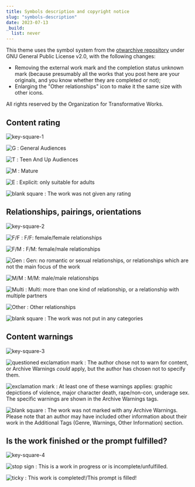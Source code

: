 ```yaml
---
title: Symbols description and copyright notice
slug: "symbols-description"
date: 2023-07-13
_build:
  list: never
---
```

This theme uses the symbol system from the [otwarchive repository](https://github.com/otwcode/otwarchive/) under GNU General Public License v2.0, with the following changes:

- Removing the external work mark and the completion status unknown mark \(because presumably all the works that you post here are your originals, and you know whether they are completed or not\);
- Enlarging the "Other relationships" icon to make it the same size with other icons.

All rights reserved by the Organization for Transformative Works.

## Content rating

![key-square-1](/images/key-square-1.png)

![G](/images/ratings-default/rating-general-audience.png)
: General Audiences

![T](/images/ratings-default/rating-teen.png)
: Teen And Up Audiences

![M](/images/ratings-default/rating-mature.png)
: Mature

![E](/images/ratings-default/rating-explicit.png)
: Explicit: only suitable for adults

![blank square](/images/ratings-default/rating-no.png)
: The work was not given any rating


## Relationships, pairings, orientations

![key-square-2](/images/key-square-2.png)

![F/F](/images/ratings-default/category-femslash.png)
: F/F: female/female relationships

![F/M](/images/ratings-default/category-het.png)
: F/M: female/male relationships

![Gen](/images/ratings-default/category-gen.png)
: Gen: no romantic or sexual relationships, or relationships which are not the main focus of the work

![M/M](/images/ratings-default/category-slash.png)
: M/M: male/male relationships

![Multi](/images/ratings-default/category-multi.png)
: Multi: more than one kind of relationship, or a relationship with multiple partners

![Other](/images/ratings-default/category-other.png)
: Other relationships

![blank square](/images/ratings-default/category-no.png)
: The work was not put in any categories

## Content warnings

![key-square-3](/images/key-square-3.png)

![questioned exclamation mark](/images/ratings-default/warning-choosenotto.png)
: The author chose not to warn for content, or Archive Warnings _could_ apply, but the author has chosen not to specify them. 

![exclamation mark](/images/ratings-default/warning-yes.png)
: At least one of these warnings applies: graphic depictions of violence, major character death, rape/non-con, underage sex. The specific warnings are shown in the Archive Warnings tags. 

![blank square](/images/ratings-default/warning-no.png)
: The work was not marked with any Archive Warnings. Please note that an author may have included other information about their work in the Additional Tags (Genre, Warnings, Other Information) section.


## Is the work finished or the prompt fulfilled?

![key-square-4](/images/key-square-4.png)

![stop sign](/images/ratings-default/complete-no.png)
: This is a work in progress or is incomplete/unfulfilled.

![ticky](/images/ratings-default/complete-yes.png)
: This work is completed!/This prompt is filled!
